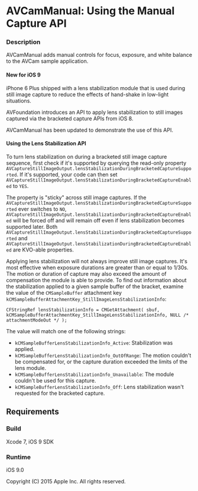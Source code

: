 # AVCamManual: Using the Manual Capture API

### Description
AVCamManual adds manual controls for focus, exposure, and white balance to the AVCam sample application.

#### New for iOS 9
iPhone 6 Plus shipped with a lens stabilization module that is used during still image capture to reduce the effects of hand-shake in low-light situations.  

AVFoundation introduces an API to apply lens stabilization to still images captured via the bracketed capture APIs from iOS 8.

AVCamManual has been updated to demonstrate the use of this API.

#### Using the Lens Stabilization API
To turn lens stabilization on during a bracketed still image capture sequence, first check if it's supported by querying the read-only property `AVCaptureStillImageOutput.lensStabilizationDuringBracketedCaptureSupported`.  If it's supported, your code can then set `AVCaptureStillImageOutput.lensStabilizationDuringBracketedCaptureEnabled` to `YES`.

The property is "sticky" across still image captures.  If the `AVCaptureStillImageOutput.lensStabilizationDuringBracketedCaptureSupported` ever switches to `NO`, `AVCaptureStillImageOutput.lensStabilizationDuringBracketedCaptureEnabled` will be forced off and will remain off even if lens stabilization becomes supported later.  Both `AVCaptureStillImageOutput.lensStabilizationDuringBracketedCaptureSupported` and `AVCaptureStillImageOutput.lensStabilizationDuringBracketedCaptureEnabled` are KVO-able properties.

Applying lens stabilization will not always improve still image captures.  It's most effective when exposure durations are greater than or equal to 1/30s.  The motion or duration of capture may also exceed the amount of compensation the module is able to provide. To find out information about the stabilization applied to a given sample buffer of the bracket, examine the value of the `CMSampleBuffer` attachment key `kCMSampleBufferAttachmentKey_StillImageLensStabilizationInfo`:

	CFStringRef lensStabilizationInfo = CMGetAttachment( sbuf, kCMSampleBufferAttachmentKey_StillImageLensStabilizationInfo, NULL /* attachmentModeOut */ );

The value will match one of the following strings:

- `kCMSampleBufferLensStabilizationInfo_Active`: Stabilization was applied.
- `kCMSampleBufferLensStabilizationInfo_OutOfRange`: The motion couldn't be compensated for, or the capture duration exceeded the limits of the lens module.
- `kCMSampleBufferLensStabilizationInfo_Unavailable`: The module couldn't be used for this capture.
- `kCMSampleBufferLensStabilizationInfo_Off`: Lens stabilization wasn't requested for the bracketed capture.


## Requirements

### Build

Xcode 7, iOS 9 SDK

### Runtime

iOS 9.0

Copyright (C) 2015 Apple Inc. All rights reserved.
